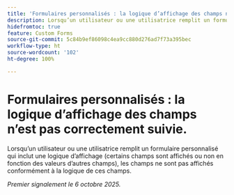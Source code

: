 ```yaml
---
title: 'Formulaires personnalisés : la logique d’affichage des champs n’est pas correctement suivie.'
description: Lorsqu’un utilisateur ou une utilisatrice remplit un formulaire personnalisé qui inclut une logique d’affichage (certains champs sont affichés ou non en fonction des valeurs d’autres champs), les champs ne sont pas affichés conformément à la logique de ces champs.
hidefromtoc: true
feature: Custom Forms
source-git-commit: 5c84b9ef86098c4ea9cc880d276ad7f73a395bec
workflow-type: ht
source-wordcount: '102'
ht-degree: 100%

---
```



# Formulaires personnalisés : la logique d’affichage des champs n’est pas correctement suivie.

Lorsqu’un utilisateur ou une utilisatrice remplit un formulaire personnalisé qui inclut une logique d’affichage (certains champs sont affichés ou non en fonction des valeurs d’autres champs), les champs ne sont pas affichés conformément à la logique de ces champs.

_Premier signalement le 6 octobre 2025._
